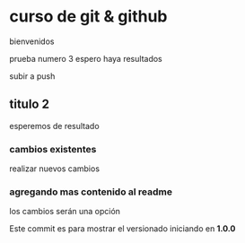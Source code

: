 # curso de git & github 
bienvenidos

prueba numero 3 espero haya resultados 

subir a push 

## titulo 2 

esperemos de resultado 
 ### cambios existentes 

 realizar nuevos cambios 

### agregando mas contenido al readme

los cambios serán una opción 

Este commit es para mostrar el versionado iniciando en **1.0.0**